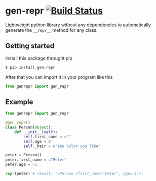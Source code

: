 # gen-repr [![Build Status](https://travis-ci.org/Peter-Morawski/gen-repr.svg?branch=master)](https://travis-ci.org/Peter-Morawski/gen-repr)

Lightweight python library without any dependencies to automatically generate
the ``__repr__`` method for any class.

## Getting started

Install this package throught pip
```sh
$ pip install gen-repr
```

After that you can import it in your program like this

```python
from genrepr import gen_repr
```

## Example

```python
from genrepr import gen_repr

@gen_repr()
class Person(object):
    def __init__(self):
        self.first_name = u""
        self.age = 0
        self._hair = u"any color you like"

peter = Person()
peter.first_name = u"Peter"
peter.age = -1

repr(peter) # result: "<Person (first_name='Peter', age=-1)>:
```
